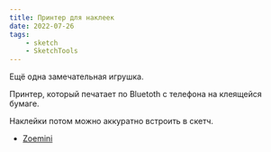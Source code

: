 ```yaml
---
title: Принтер для наклеек
date: 2022-07-26
tags:
    - sketch
    - SketchTools
---
```


Ещё одна замечательная игрушка.

Принтер, который печатает по Bluetoth с телефона на клеящейся бумаге.

Наклейки потом можно аккуратно встроить в скетч.

-   [Zoemini](https://www.canon.ru/printers/zoemini/)
